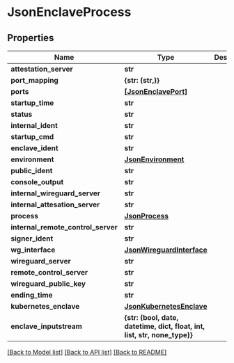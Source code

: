 # JsonEnclaveProcess


## Properties
Name | Type | Description | Notes
------------ | ------------- | ------------- | -------------
**attestation_server** | **str** |  | [optional] 
**port_mapping** | **{str: (str,)}** |  | [optional] 
**ports** | [**[JsonEnclavePort]**](JsonEnclavePort.md) |  | [optional] 
**startup_time** | **str** |  | [optional] 
**status** | **str** |  | [optional] 
**internal_ident** | **str** |  | [optional] 
**startup_cmd** | **str** |  | [optional] 
**enclave_ident** | **str** |  | [optional] 
**environment** | [**JsonEnvironment**](JsonEnvironment.md) |  | [optional] 
**public_ident** | **str** |  | [optional] 
**console_output** | **str** |  | [optional] 
**internal_wireguard_server** | **str** |  | [optional] 
**internal_attesation_server** | **str** |  | [optional] 
**process** | [**JsonProcess**](JsonProcess.md) |  | [optional] 
**internal_remote_control_server** | **str** |  | [optional] 
**signer_ident** | **str** |  | [optional] 
**wg_interface** | [**JsonWireguardInterface**](JsonWireguardInterface.md) |  | [optional] 
**wireguard_server** | **str** |  | [optional] 
**remote_control_server** | **str** |  | [optional] 
**wireguard_public_key** | **str** |  | [optional] 
**ending_time** | **str** |  | [optional] 
**kubernetes_enclave** | [**JsonKubernetesEnclave**](JsonKubernetesEnclave.md) |  | [optional] 
**enclave_inputstream** | **{str: (bool, date, datetime, dict, float, int, list, str, none_type)}** |  | [optional] 

[[Back to Model list]](../README.md#documentation-for-models) [[Back to API list]](../README.md#documentation-for-api-endpoints) [[Back to README]](../README.md)


